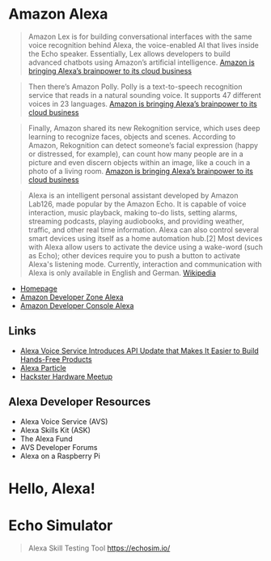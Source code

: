 # Amazon Alexa

> Amazon Lex is for building conversational interfaces with the same voice recognition behind Alexa, the voice-enabled AI that lives inside the Echo speaker. Essentially, Lex allows developers to build advanced chatbots using Amazon’s artificial intelligence. [Amazon is bringing Alexa’s brainpower to its cloud business](http://www.recode.net/2016/11/30/13800184/amazon-web-services-ai-cloud-alexa-artificial-intelligence-voice)

> Then there’s Amazon Polly. Polly is a text-to-speech recognition service that reads in a natural sounding voice. It supports 47 different voices in 23 languages. [Amazon is bringing Alexa’s brainpower to its cloud business](http://www.recode.net/2016/11/30/13800184/amazon-web-services-ai-cloud-alexa-artificial-intelligence-voice)

> Finally, Amazon shared its new Rekognition service, which uses deep learning to recognize faces, objects and scenes. According to Amazon, Rekognition can detect someone’s facial expression (happy or distressed, for example), can count how many people are in a picture and even discern objects within an image, like a couch in a photo of a living room. [Amazon is bringing Alexa’s brainpower to its cloud business](http://www.recode.net/2016/11/30/13800184/amazon-web-services-ai-cloud-alexa-artificial-intelligence-voice)

> Alexa is an intelligent personal assistant developed by Amazon Lab126, made popular by the Amazon Echo. It is capable of voice interaction, music playback, making to-do lists, setting alarms, streaming podcasts, playing audiobooks, and providing weather, traffic, and other real time information. Alexa can also control several smart devices using itself as a home automation hub.[2] Most devices with Alexa allow users to activate the device using a wake-word (such as Echo); other devices require you to push a button to activate Alexa's listening mode. Currently, interaction and communication with Alexa is only available in English and German. [Wikipedia](https://en.wikipedia.org/wiki/Amazon_Alexa)

- [Homepage](http://alexa.amazon.com/)
- [Amazon Developer Zone Alexa](https://developer.amazon.com/alexa)
- [Amazon Developer Console Alexa](https://developer.amazon.com/edw/home.html#/)

## Links

- [Alexa Voice Service Introduces API Update that Makes It Easier to Build Hands-Free Products](https://developer.amazon.com/blogs/post/Tx1WVAG8L2OOXF0/Alexa-Voice-Service-Introduces-API-Update-that-Makes-It-Easier-to-Build-Hands-Fr)
- [Alexa Particle](https://github.com/drejkim/particle-light-alexa)
- [Hackster Hardware Meetup](https://www.meetup.com/Hackster-Hardware-Meetup-SJC/events/232329858/)

## Alexa Developer Resources

- Alexa Voice Service (AVS)
- Alexa Skills Kit (ASK)
- The Alexa Fund
- AVS Developer Forums
- Alexa on a Raspberry Pi

# Hello, Alexa!



# Echo Simulator

> Alexa Skill Testing Tool https://echosim.io/
